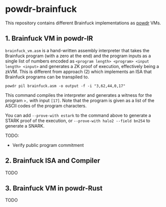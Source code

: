 # powdr-brainfuck

This repository contains different Brainfuck implementations as
[powdr](https://docs.powdr.org/) VMs.

## 1. Brainfuck VM in powdr-IR

`brainfuck_vm.asm` is a hand-written assembly interpreter that takes the
Brainfuck program (with a zero at the end) and the program inputs as a single
list of numbers encoded as `<program length> <program> <input length> <input>`
and generates a ZK proof of execution, effectively being a zkVM. This is
different from approach (2) which implements an ISA that Brainfuck programs can
be transpiled to.

```console
powdr pil brainfuck.asm -o output -f -i "3,62,44,0,17"
```

This command compiles the interpreter and generates a witness for the program
`>,` with input `[17]`.  Note that the program is given as a list of the ASCII
codes of the program characters.

You can add `--prove-with estark` to the command above to generate a STARK
proof of the execution, or `--prove-with halo2 --field bn254` to generate a
SNARK.

TODO:
- Verify public program commitment

## 2. Brainfuck ISA and Compiler

TODO

## 3. Brainfuck VM in powdr-Rust

TODO
